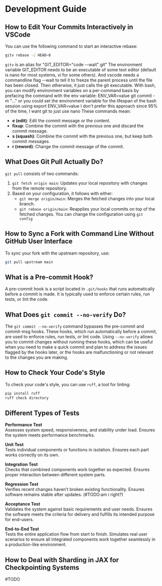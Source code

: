 
# Development Guide

## How to Edit Your Commits Interactively in VSCode

You can use the following command to start an interactive rebase:

```bash
gitv rebase -i HEAD~8
```
`gitv` is an alias for "GIT_EDITOR=\"code --wait\" git" 
The environment variable GIT_EDITOR needs to be an executable of some text editor (default is nano for most systems, vi for some others). And vscode needs a commandline flag --wait to tell it to freeze the parent process until the file has been closed. Then otherwise, it just calls the git executable.
With bash, you can modify environment variables on a per-command basis by prefacing the command with the env variable:
ENV_VAR=value git commit -m "..."
or you could set the environment variable for the lifespan of the bash session using
export ENV_VAR=value
I don't prefer this approach since 95% of the time, I want git to just use nano 
These commands mean:
- **e (edit)**: Edit the commit message or the content.
- **fixup**: Combine the commit with the previous one and discard the commit message.
- **s (squash)**: Combine the commit with the previous one, but keep both commit messages.
- **r (reword)**: Change the commit message of the commit.

## What Does Git Pull Actually Do?

`git pull` consists of two commands:
1. `git fetch origin main`: Updates your local repository with changes from the remote repository.
2. Based on your configuration, it follows with either:
   - `git merge origin/main`: Merges the fetched changes into your local branch.
   - `git rebase origin/main`: Reapplies your local commits on top of the fetched changes.
You can change the configuration using `git config`

## How to Sync a Fork with Command Line Without GitHub User Interface

To sync your fork with the upstream repository, use:

```bash
git pull upstream main
```

## What is a Pre-commit Hook?

A pre-commit hook is a script located in `.git/hooks` that runs automatically before a commit is made. It is typically used to enforce certain rules, run tests, or lint the code.

## What Does `git commit --no-verify` Do?

The `git commit --no-verify` command bypasses the pre-commit and commit-msg hooks. These hooks, which run automatically before a commit, are used to enforce rules, run tests, or lint code. Using `--no-verify` allows you to commit changes without running these hooks, which can be useful when you need to make a quick commit and plan to address the issues flagged by the hooks later, or the hooks are malfunctioning or not relevant to the changes you are making.

## How to Check Your Code's Style

To check your code's style, you can use `ruff`, a tool for linting:

```bash
pip install ruff
ruff check directory
```


## Different Types of Tests

**Performance Test**  
Assesses system speed, responsiveness, and stability under load. Ensures the system meets performance benchmarks.

**Unit Test**  
Tests individual components or functions in isolation. Ensures each part works correctly on its own.

**Integration Test**  
Checks that combined components work together as expected. Ensures proper interaction between different system parts.

**Regression Test**  
Verifies recent changes haven’t broken existing functionality. Ensures software remains stable after updates. (#TODO:am i right?)

**Acceptance Test**  
Validates the system against basic requirements and user needs. Ensures the software meets the criteria for delivery and fulfills its intended purpose for end-users.

**End-to-End Test**  
Tests the entire application flow from start to finish. Simulates real user scenarios to ensure all integrated components work together seamlessly in a production-like environment.

## How to Deal with Sharding in JAX for Checkpointing Systems
#TODO

